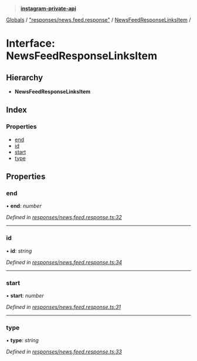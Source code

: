 > **[instagram-private-api](../README.md)**

[Globals](../README.md) / ["responses/news.feed.response"](../modules/_responses_news_feed_response_.md) / [NewsFeedResponseLinksItem](_responses_news_feed_response_.newsfeedresponselinksitem.md) /

# Interface: NewsFeedResponseLinksItem

## Hierarchy

* **NewsFeedResponseLinksItem**

## Index

### Properties

* [end](_responses_news_feed_response_.newsfeedresponselinksitem.md#end)
* [id](_responses_news_feed_response_.newsfeedresponselinksitem.md#id)
* [start](_responses_news_feed_response_.newsfeedresponselinksitem.md#start)
* [type](_responses_news_feed_response_.newsfeedresponselinksitem.md#type)

## Properties

###  end

• **end**: *number*

*Defined in [responses/news.feed.response.ts:32](https://github.com/dilame/instagram-private-api/blob/173bc62/src/responses/news.feed.response.ts#L32)*

___

###  id

• **id**: *string*

*Defined in [responses/news.feed.response.ts:34](https://github.com/dilame/instagram-private-api/blob/173bc62/src/responses/news.feed.response.ts#L34)*

___

###  start

• **start**: *number*

*Defined in [responses/news.feed.response.ts:31](https://github.com/dilame/instagram-private-api/blob/173bc62/src/responses/news.feed.response.ts#L31)*

___

###  type

• **type**: *string*

*Defined in [responses/news.feed.response.ts:33](https://github.com/dilame/instagram-private-api/blob/173bc62/src/responses/news.feed.response.ts#L33)*